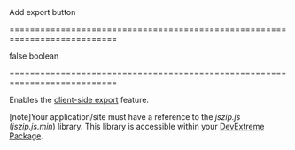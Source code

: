 <!--**
/*-------------------------------------------
    Auto-generated file. Do not modify.
-------------------------------------------

**-->
<!--d-->Add export button<!--/d-->
===========================================================================
<!--default-->false<!--/default-->
<!--type-->boolean<!--/type-->
===========================================================================

<!--shortDescription-->
Enables the [client-side export](/Documentation/Guide/UI_Widgets/Data_Grid/Client-Side_Export/) feature.
<!--/shortDescription-->

<!--fullDescription-->
[note]Your application/site must have a reference to the *jszip.js* (*jszip.js.min*) library. This library is accessible within your [DevExtreme Package](/Documentation/Guide/Common/DevExtreme_Packages/#DevExtreme_Packages).
<!--/fullDescription-->